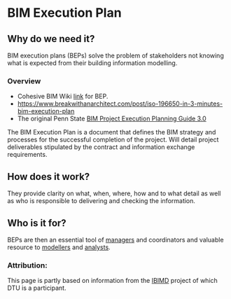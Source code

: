 # BIM Execution Plan

## Why do we need it?
BIM execution plans (BEPs) solve the problem of stakeholders not knowing what is expected from their building information modelling.

### Overview
* Cohesive BIM Wiki [link](https://www.designingbuildings.co.uk/wiki/BIM_execution_plan_BEP) for BEP.
* https://www.breakwithanarchitect.com/post/iso-196650-in-3-minutes-bim-execution-plan
* The original Penn State [BIM Project Execution Planning Guide 3.0](https://psu.pb.unizin.org/bimprojectexecutionplanning/)

The BIM Execution Plan is a document that defines the BIM strategy and processes for the successful completion of the project. Will detail project deliverables stipulated by the contract and information exchange requirements.​

## How does it work?
They provide clarity on what, when, where, how and to what detail as well as who is responsible to delivering and checking the information.

## Who is it for?
BEPs are then an essential tool of [managers] and coordinators and valuable resource to [modellers] and [analysts]. 

### Attribution:
This page is partly based on information from the [IBIMD](https://www.ct.upt.ro/IBIMD/) project of which DTU is a participant.

[managers]: /41934/Roles/Manager
[modellers]: /41934/Roles/Modeller
[analysts]: /41934/Roles/Analyst

